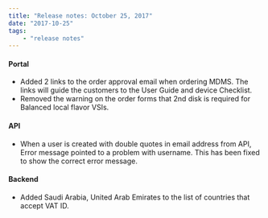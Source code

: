 ```yaml
---
title: "Release notes: October 25, 2017"
date: "2017-10-25"
tags:
    - "release notes"
---
```


#### Portal
+ Added 2 links to the order approval email when ordering MDMS. The links will guide the customers to the User Guide and device Checklist.  
+ Removed the warning on the order forms that 2nd disk is required for Balanced local flavor VSIs.

#### API
+ When a user is created with double quotes in email address from API, Error message pointed to a problem with username. This has been fixed to show the correct error message.

#### Backend
+ Added Saudi Arabia, United Arab Emirates to the list of countries that accept VAT ID. 
